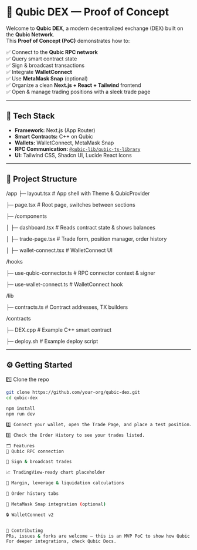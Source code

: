 # 🧩 Qubic DEX — Proof of Concept

Welcome to **Qubic DEX**, a modern decentralized exchange (DEX) built on the **Qubic Network**.  
This **Proof of Concept (PoC)** demonstrates how to:

✅ Connect to the **Qubic RPC network**  
✅ Query smart contract state  
✅ Sign & broadcast transactions  
✅ Integrate **WalletConnect**  
✅ Use **MetaMask Snap** (optional)  
✅ Organize a clean **Next.js + React + Tailwind** frontend  
✅ Open & manage trading positions with a sleek trade page

---

## 🚀 Tech Stack

- **Framework:** Next.js (App Router)
- **Smart Contracts:** C++ on Qubic
- **Wallets:** WalletConnect, MetaMask Snap
- **RPC Communication:** [`@qubic-lib/qubic-ts-library`](https://www.npmjs.com/package/@qubic-lib/qubic-ts-library)
- **UI:** Tailwind CSS, Shadcn UI, Lucide React Icons

---

## 📁 Project Structure

/app
├─ layout.tsx # App shell with Theme & QubicProvider

├─ page.tsx # Root page, switches between sections

├─ /components

│ ├─ dashboard.tsx # Reads contract state & shows balances

│ ├─ trade-page.tsx # Trade form, position manager, order history

│ ├─ wallet-connect.tsx # WalletConnect UI

/hooks

├─ use-qubic-connector.ts # RPC connector context & signer

├─ use-wallet-connect.ts # WalletConnect hook

/lib

├─ contracts.ts # Contract addresses, TX builders

/contracts

├─ DEX.cpp # Example C++ smart contract

├─ deploy.sh # Example deploy script


---

## ⚙️ Getting Started

1️⃣ Clone the repo  
```bash
git clone https://github.com/your-org/qubic-dex.git
cd qubic-dex

npm install
npm run dev

2️⃣ Connect your wallet, open the Trade Page, and place a test position.

3️⃣ Check the Order History to see your trades listed.

🗂️ Features
🔗 Qubic RPC connection

🧩 Sign & broadcast trades

📈 TradingView-ready chart placeholder

🏦 Margin, leverage & liquidation calculations

📜 Order history tabs

🦊 MetaMask Snap integration (optional)

🔒 WalletConnect v2


🙌 Contributing
PRs, issues & forks are welcome — this is an MVP PoC to show how Qubic DEXes work.
For deeper integrations, check Qubic Docs.



